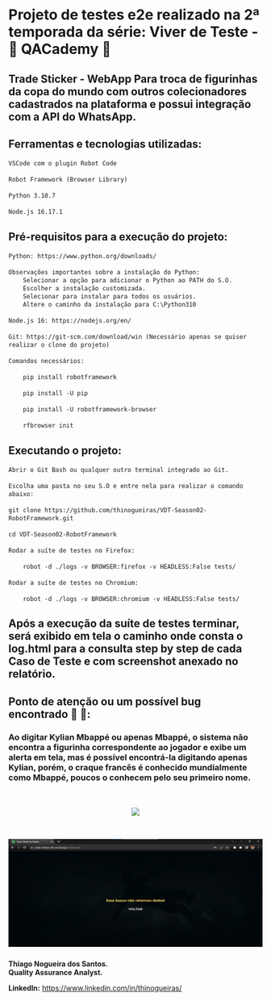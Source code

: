 # Projeto de testes e2e realizado na 2ª temporada da série: Viver de Teste - 🚀 QACademy 🚀

## <strong>Trade Sticker</strong> - WebApp Para troca de figurinhas da copa do mundo com outros colecionadores cadastrados na plataforma e possui integração com a API do WhatsApp.

## Ferramentas e tecnologias utilizadas:

    VSCode com o plugin Robot Code

    Robot Framework (Browser Library)

    Python 3.10.7

    Node.js 16.17.1 

## Pré-requisitos para a execução do projeto:

    Python: https://www.python.org/downloads/
    
    Observações importantes sobre a instalação do Python: 
        Selecionar a opção para adicionar o Python ao PATH do S.O.
        Escolher a instalação customizada.
        Selecionar para instalar para todos os usuários. 
        Altere o caminho da instalação para C:\Python310

    Node.js 16: https://nodejs.org/en/

    Git: https://git-scm.com/download/win (Necessário apenas se quiser realizar o clone do projeto)
    
    Comandos necessários:

        pip install robotframework

        pip install -U pip

        pip install -U robotframework-browser

        rfbrowser init

## Executando o projeto:

    Abrir o Git Bash ou qualquer outro terminal integrado ao Git.

    Escolha uma pasta no seu S.O e entre nela para realizar o comando abaixo:

    git clone https://github.com/thinogueiras/VDT-Season02-RobotFramework.git    

    cd VDT-Season02-RobotFramework
    
    Rodar a suíte de testes no Firefox:

        robot -d ./logs -v BROWSER:firefox -v HEADLESS:False tests/

    Rodar a suíte de testes no Chromium:
    
        robot -d ./logs -v BROWSER:chromium -v HEADLESS:False tests/

## Após a execução da suíte de testes terminar, será exibido em tela o caminho onde consta o log.html para a consulta step by step de cada Caso de Teste e com screenshot anexado no relatório.

## Ponto de atenção ou um possível bug encontrado 🔎 🐞:

### Ao digitar Kylian Mbappé ou apenas Mbappé, o sistema não encontra a figurinha correspondente ao jogador e exibe um alerta em tela, mas é possível encontrá-la digitando apenas Kylian, porém, o craque francês é conhecido mundialmente como Mbappé, poucos o conhecem pelo seu primeiro nome.

<h1 align="center">
    <img src="images/Busca-por-Mbappé.png" width="550px">
</h1>

<h1 align="center">
    <img src="images/Mbappé-não-encontrado.png" width="550px">
</h1>


<strong>Thiago Nogueira dos Santos. <br/>
Quality Assurance Analyst. </strong>

**LinkedIn:** https://www.linkedin.com/in/thinogueiras/
